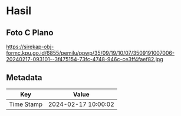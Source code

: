 # Hasil

## Foto C Plano

https://sirekap-obj-formc.kpu.go.id/6855/pemilu/ppwp/35/09/19/10/07/3509191007006-20240217-093101--3f475154-73fc-4748-946c-ce3ff4faef82.jpg


## Metadata

| Key        | Value               |
| ---------- | ------------------- |
| Time Stamp | 2024-02-17 10:00:02 |



